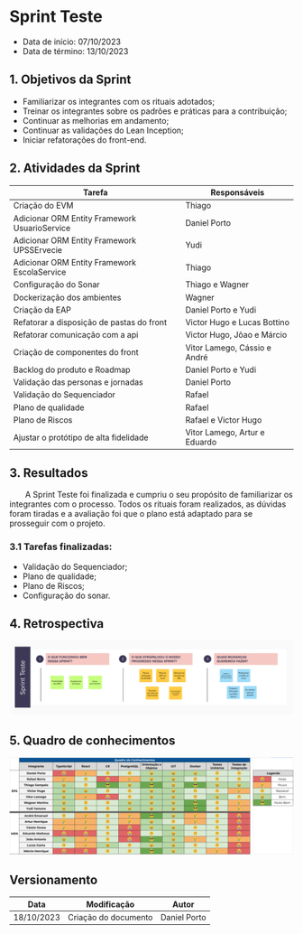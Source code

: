 # Sprint Teste

- Data de início: 07/10/2023
- Data de término: 13/10/2023

## 1. Objetivos da Sprint

- Familiarizar os integrantes com os rituais adotados;
- Treinar os integrantes sobre os padrões e práticas para a contribuição;
- Continuar as melhorias em andamento;
- Continuar as validações do Lean Inception;
- Iniciar refatorações do front-end.

## 2. Atividades da Sprint
| Tarefa | Responsáveis |
|---|---|
|Criação do EVM| Thiago|
|Adicionar ORM Entity Framework UsuarioService| Daniel Porto |
|Adicionar ORM Entity Framework UPSSErvecie| Yudi |
|Adicionar ORM Entity Framework EscolaService | Thiago |
|Configuração do Sonar| Thiago e Wagner |
|Dockerização dos ambientes| Wagner |
|Criação da EAP | Daniel Porto e Yudi |
|Refatorar a disposição de pastas do front| Victor Hugo e Lucas Bottino|
|Refatorar comunicação com a api | Victor Hugo, Jõao e Márcio|
|Criação de componentes do front| Vitor Lamego, Cássio e André|
|Backlog do produto e Roadmap| Daniel Porto e Yudi |
|Validação das personas e jornadas | Daniel Porto |
|Validação do Sequenciador| Rafael |
|Plano de qualidade| Rafael |
|Plano de Riscos | Rafael e Victor Hugo |
|Ajustar o protótipo de alta fidelidade| Vitor Lamego, Artur e Eduardo|

## 3. Resultados

&emsp;&emsp;A Sprint Teste foi finalizada e cumpriu o seu propósito de familiarizar os integrantes com o processo. Todos os rituais foram realizados, as dúvidas foram tiradas e a avaliação foi que o plano está adaptado para se prosseguir com o projeto.

### 3.1 Tarefas finalizadas:
- Validação do Sequenciador;
- Plano de qualidade;
- Plano de Riscos;
- Configuração do sonar.

## 4. Retrospectiva

![Retrospectiva](../assets/retrospectivas/retrospectiva-teste.png)

## 5. Quadro de conhecimentos

![Conhecimentos](../assets/quadro-conhecimento/conhecimentoTest.png)

## Versionamento

| Data | Modificação | Autor |
|---|---|---|
|18/10/2023|Criação do documento|Daniel Porto|
